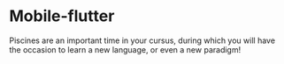 # Mobile-flutter
Piscines are an important time in your cursus, during which you will have the occasion to learn a new language, or even a new paradigm!
